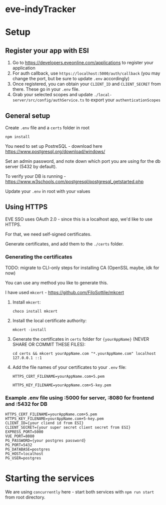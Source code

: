 # eve-indyTracker

# Setup

## Register your app with ESI

1. Go to https://developers.eveonline.com/applications to register your application
2. For auth callback, use `https://localhost:5000/auth/callback` (you may change the port, but be sure to update `.env` accordingly)
3. Once registered, you can obtain your `CLIENT_ID` and `CLIENT_SECRET` from there. These go in your `.env` file.
4. Grab your selected scopes and update `./local-server/src/config/authService.ts` to export your `authenticationScopes`

## General setup

Create `.env` file and a `certs` folder in root

`npm install`

You need to set up PostreSQL - download here https://www.postgresql.org/download/windows/

Set an admin password, and note down which port you are using for the db server (5432 by default).

To verify your DB is running - https://www.w3schools.com/postgresql/postgresql_getstarted.php

Update your `.env` in root with your values

## Using HTTPS

EVE SSO uses OAuth 2.0 - since this is a localhost app, we'd like to use HTTPS.

For that, we need self-signed certificates.

Generate certificates, and add them to the `./certs` folder.

### Generating the certificates

TODO: migrate to CLI-only steps for installing CA (OpenSSL maybe, idk for now)

You can use any method you like to generate this.

I have used `mkcert` - https://github.com/FiloSottile/mkcert

1. Install `mkcert`:

   `choco install mkcert`

2. Install the local certificate authority:

   `mkcert -install`

3. Generate the certificates in `certs` folder for `{yourAppName}` (NEVER SHARE OR COMMIT THESE FILES):

   `cd certs && mkcert yourAppName.com "*.yourAppName.com" localhost 127.0.0.1 ::1`

4. Add the file names of your certificates to your `.env` file:

   `HTTPS_CERT_FILENAME=yourAppName.com+5.pem`

   `HTTPS_KEY_FILENAME=yourAppName.com+5-key.pem`

### Example .env file using :5000 for server, :8080 for frontend and :5432 for DB

```
HTTPS_CERT_FILENAME=yourAppName.com+5.pem
HTTPS_KEY_FILENAME=yourAppName.com+5-key.pem
CLIENT_ID={your cliend id from ESI}
CLIENT_SECRET={your super secret client secret from ESI}
EXPRESS_PORT=5000
VUE_PORT=8080
PG_PASSWORD={your postgres password}
PG_PORT=5432
PG_DATABASE=postgres
PG_HOST=localhost
PG_USER=postgres
```

# Starting the services

We are using `concurrently` here - start both services with `npm run start` from root directory.
